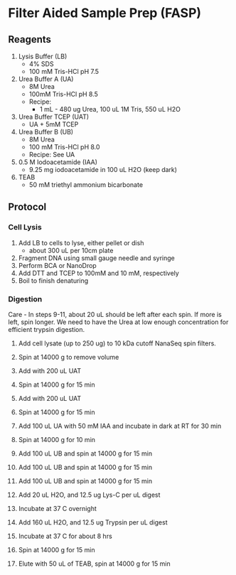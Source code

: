 # Filter Aided Sample Prep (FASP)

## Reagents
1. Lysis Buffer (LB)
	* 4% SDS
	* 100 mM Tris-HCl pH 7.5
2. Urea Buffer A (UA)
	* 8M Urea
	* 100mM Tris-HCl pH 8.5
	* Recipe:
		* 1 mL - 480 ug Urea, 100 uL 1M Tris, 550 uL H2O
3. Urea Buffer TCEP (UAT)
	* UA + 5mM TCEP
4. Urea Buffer B (UB)
	* 8M Urea
	* 100 mM Tris-HCl pH 8.0
	* Recipe: See UA
5. 0.5 M Iodoacetamide (IAA)
	* 9.25 mg iodoacetamide in 100 uL H2O (keep dark)
6. TEAB
	* 50 mM triethyl ammonium bicarbonate

## Protocol
### Cell Lysis
1. Add LB to cells to lyse, either pellet or dish
	* about 300 uL per 10cm plate
2. Fragment DNA using small gauge needle and syringe
3. Perform BCA or NanoDrop
4. Add DTT and TCEP to 100mM and 10 mM, respectively
5. Boil to finish denaturing

### Digestion
Care - In steps 9-11, about 20 uL should be left after each spin. If more is left, spin longer. We need to have the Urea at low enough concentration for efficient trypsin digestion.

1. Add cell lysate (up to 250 ug) to 10 kDa cutoff NanaSeq spin filters.
  
2. Spin at 14000 g to remove volume
  
3. Add with 200 uL UAT
  
4. Spin at 14000 g for 15 min
  
5. Add with 200 uL UAT
  
6. Spin at 14000 g for 15 min
  
7. Add 100 uL UA with 50 mM IAA and incubate in dark at RT for 30 min
  
8. Spin at 14000 g for 10 min
  
9. Add 100 uL UB and spin at 14000 g for 15 min    
  
10. Add 100 uL UB and spin at 14000 g for 15 min
  
11. Add 100 uL UB and spin at 14000 g for 15 min

12. Add 20 uL H2O, and 12.5 ug Lys-C per uL digest

13. Incubate at 37 C overnight

14. Add 160 uL H2O, and 12.5 ug Trypsin per uL digest

15. Incubate at 37 C for about 8 hrs

16. Spin at 14000 g for 15 min

17. Elute with 50 uL of TEAB, spin at 14000 g for 15 min